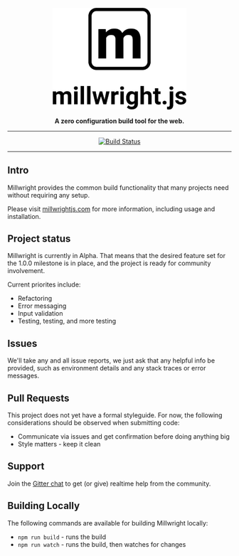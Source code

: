 <!-- Vanity header for GitHub, forgive me. -->
<p align="center">
  <a href="https://millwrightjs.com">
    <img
      width="300px"
      src="https://raw.githubusercontent.com/millwrightjs/millwright/master/logo.png">
  </a>
</p>
<p align="center">
  <strong>A zero configuration build tool for the web.</strong>
</p>
<hr>
<p align="center">
  <a href="https://travis-ci.org/millwrightjs/millwright">
    <img src="https://travis-ci.org/millwrightjs/millwright.svg?branch=master" alt="Build Status">
  </a>
</p>
<hr>

## Intro
Millwright provides the common build functionality that many projects need without requiring any
setup.

Please visit [millwrightjs.com](https://millwrightjs.com) for more information, including usage and
installation.

## Project status
Millwright is currently in Alpha. That means that the desired feature set for the 1.0.0 milestone is
in place, and the project is ready for community involvement.

Current priorites include:

* Refactoring
* Error messaging
* Input validation
* Testing, testing, and more testing

## Issues
We'll take any and all issue reports, we just ask that any helpful info be provided, such as
environment details and any stack traces or error messages.

## Pull Requests
This project does not yet have a formal styleguide. For now, the following considerations should be
observed when submitting code:

* Communicate via issues and get confirmation before doing anything big
* Style matters - keep it clean

## Support
Join the [Gitter chat](https://gitter.im/millwrightjs/millwright) to get (or give) realtime help
from the community.

## Building Locally
The following commands are available for building Millwright locally:

* `npm run build` - runs the build
* `npm run watch` - runs the build, then watches for changes